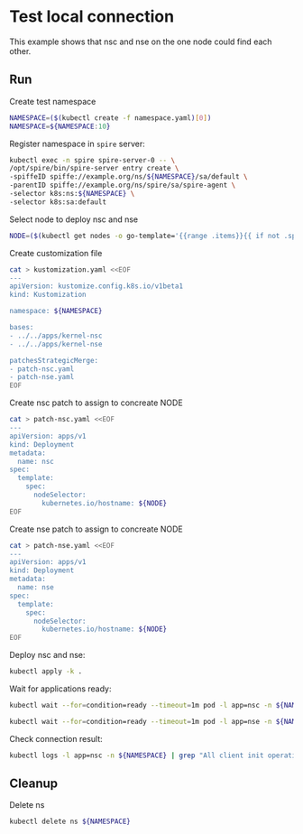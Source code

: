 # Test local connection


This example shows that nsc and nse on the one node could find each other.

## Run

Create test namespace

```bash
NAMESPACE=($(kubectl create -f namespace.yaml)[0])
NAMESPACE=${NAMESPACE:10}
```

Register namespace in `spire` server:

```bash
kubectl exec -n spire spire-server-0 -- \
/opt/spire/bin/spire-server entry create \
-spiffeID spiffe://example.org/ns/${NAMESPACE}/sa/default \
-parentID spiffe://example.org/ns/spire/sa/spire-agent \
-selector k8s:ns:${NAMESPACE} \
-selector k8s:sa:default
```

Select node to deploy nsc and nse
```bash
NODE=($(kubectl get nodes -o go-template='{{range .items}}{{ if not .spec.taints  }}{{index .metadata.labels "kubernetes.io/hostname"}} {{end}}{{end}}')[0])
```

Create customization file
```bash
cat > kustomization.yaml <<EOF
---
apiVersion: kustomize.config.k8s.io/v1beta1
kind: Kustomization

namespace: ${NAMESPACE}

bases:
- ../../apps/kernel-nsc
- ../../apps/kernel-nse

patchesStrategicMerge:
- patch-nsc.yaml
- patch-nse.yaml
EOF
```

Create nsc patch to assign to concreate NODE
```bash
cat > patch-nsc.yaml <<EOF
---
apiVersion: apps/v1
kind: Deployment
metadata:
  name: nsc
spec:
  template:
    spec:
      nodeSelector: 
        kubernetes.io/hostname: ${NODE}
EOF
```
Create nse patch to assign to concreate NODE
```bash
cat > patch-nse.yaml <<EOF
---
apiVersion: apps/v1
kind: Deployment
metadata:
  name: nse
spec:
  template:
    spec:
      nodeSelector: 
        kubernetes.io/hostname: ${NODE}
EOF
```

Deploy nsc and nse:

```bash
kubectl apply -k .
```

Wait for applications ready:
```bash 
kubectl wait --for=condition=ready --timeout=1m pod -l app=nsc -n ${NAMESPACE}
```
```bash
kubectl wait --for=condition=ready --timeout=1m pod -l app=nse -n ${NAMESPACE}
```

Check connection result:
```bash
kubectl logs -l app=nsc -n ${NAMESPACE} | grep "All client init operations are done."
```

## Cleanup

Delete ns
```bash
kubectl delete ns ${NAMESPACE}
```